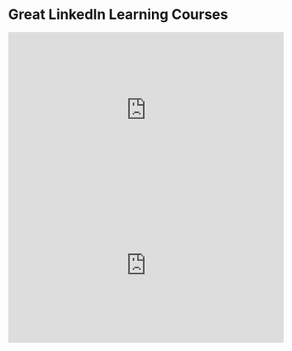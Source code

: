 <h1>Great LinkedIn Learning Courses</h1>

<iframe width="560" height="315" src="https://www.youtube.com/embed/3siJkvREdC4?si=ohCwCv1Bnvrm6bUt" title="YouTube video player" frameborder="0" allow="accelerometer; autoplay; clipboard-write; encrypted-media; gyroscope; picture-in-picture; web-share" referrerpolicy="strict-origin-when-cross-origin" allowfullscreen></iframe>

<iframe width="560" height="315" src="https://www.youtube.com/embed/L60QH_eSbCs?si=AKqNQSJ-YXYw0p8y" title="YouTube video player" frameborder="0" allow="accelerometer; autoplay; clipboard-write; encrypted-media; gyroscope; picture-in-picture; web-share" referrerpolicy="strict-origin-when-cross-origin" allowfullscreen></iframe>
